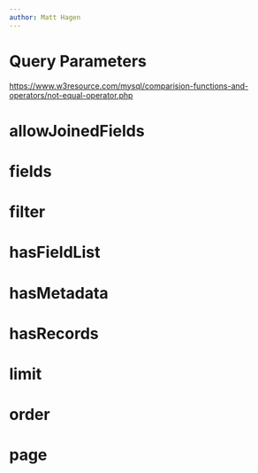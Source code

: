 ```yaml
---
author: Matt Hagen
---
```


# Query Parameters

https://www.w3resource.com/mysql/comparision-functions-and-operators/not-equal-operator.php

# allowJoinedFields

# fields

# filter

# hasFieldList

# hasMetadata

# hasRecords

# limit

# order

# page

